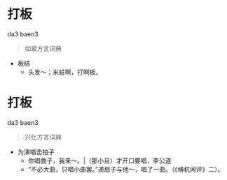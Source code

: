 # 打板
da3 baen3
> 如皋方言词典
- 板结
  - 头发～；米蛀啊，打啊板。

# 打板
da3 baen3
> 兴化方言词典
- 为演唱击拍子
  - 你唱曲子，我来～。|（那小旦）才开口要唱，李公道
  - “不必大曲，只唱小曲罢。”递扇子与他～，唱了一曲。（《梼杌闲评》二）。
